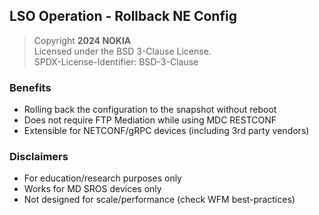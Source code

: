 ## LSO Operation - Rollback NE Config

> Copyright **2024 NOKIA**<br>
> Licensed under the BSD 3-Clause License.<br>
> SPDX-License-Identifier: BSD-3-Clause

### Benefits
- Rolling back the configuration to the snapshot without reboot
- Does not require FTP Mediation while using MDC RESTCONF
- Extensible for NETCONF/gRPC devices (including 3rd party vendors)

### Disclaimers
- For education/research purposes only
- Works for MD SROS devices only
- Not designed for scale/performance (check WFM best-practices)